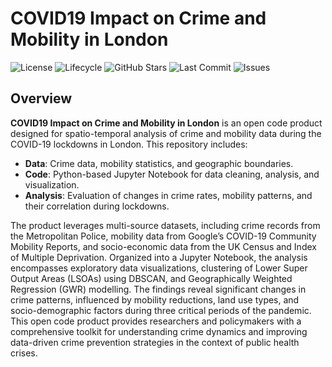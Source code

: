 # COVID19 Impact on Crime and Mobility in London  
![License](https://img.shields.io/badge/license-ODbLv1.0-blue)
![Lifecycle](https://img.shields.io/badge/lifecycle-stable-brightgreen)
![GitHub Stars](https://img.shields.io/github/stars/webber990724/COVID19_Impact_Crime_Mobility_Analysis?style=social)
![Last Commit](https://img.shields.io/github/last-commit/webber990724/COVID19_Impact_Crime_Mobility_Analysis)
![Issues](https://img.shields.io/github/issues/webber990724/COVID19_Impact_Crime_Mobility_Analysis)

## **Overview**  
**COVID19 Impact on Crime and Mobility in London** is an open code product designed for spatio-temporal analysis of crime and mobility data during the COVID-19 lockdowns in London. This repository includes:  
- **Data**: Crime data, mobility statistics, and geographic boundaries.  
- **Code**: Python-based Jupyter Notebook for data cleaning, analysis, and visualization.  
- **Analysis**: Evaluation of changes in crime rates, mobility patterns, and their correlation during lockdowns.  

The product leverages multi-source datasets, including crime records from the Metropolitan Police, mobility data from Google’s COVID-19 Community Mobility Reports, and socio-economic data from the UK Census and Index of Multiple Deprivation. Organized into a Jupyter Notebook, the analysis encompasses exploratory data visualizations, clustering of Lower Super Output Areas (LSOAs) using DBSCAN, and Geographically Weighted Regression (GWR) modelling. The findings reveal significant changes in crime patterns, influenced by mobility reductions, land use types, and socio-demographic factors during three critical periods of the pandemic. This open code product provides researchers and policymakers with a comprehensive toolkit for understanding crime dynamics and improving data-driven crime prevention strategies in the context of public health crises.
